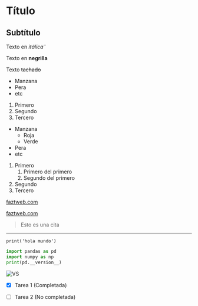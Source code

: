<!-- Títulos-->
# Título
## Subtítulo

Texto en *itálica*¨

Texto en **negrilla**
<!--Espacio genera salto de línea-->
Texto ~~tachado~~

<!--Lista sin orden-->
* Manzana
* Pera
* etc

<!--Lista ordenada-->
1. Primero
2. Segundo
3. Tercero

<!--Lista sin orden-->
* Manzana
    * Roja
    * Verde
* Pera
* etc

1. Primero
    1. Primero del primero
    2. Segundo del primero
2. Segundo
3. Tercero

<!--Enlace-->
[faztweb.com](https://www.faztweb.com)

[faztweb.com](https://www.faztweb.com "Texto personalizado")


> Esto es una cita

<!--Linea horizontal-->
___

`
print('hola mundo')
`

<!-- Bloque de código especificando el lenguaje-->
```python
import pandas as pd
import numpy as np
print(pd.__version__)
```

![VS](https://user-images.githubusercontent.com/674621/71187801-14e60a80-2280-11ea-94c9-e56576f76baf.png "vsLogo")

<!--GitHub MARKDOWN-->
* [x] Tarea 1 (Completada)
* [ ] Tarea 2 (No completada)



